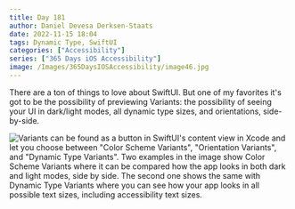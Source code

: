 ```yaml
---
title: Day 181
author: Daniel Devesa Derksen-Staats
date: 2022-11-15 18:04
tags: Dynamic Type, SwiftUI
categories: ["Accessibility"]
series: ["365 Days iOS Accessibility"]
image: /Images/365DaysIOSAccessibility/image46.jpg
---
```


There are a ton of things to love about SwiftUI. But one of my favorites it's got to be the possibility of previewing Variants: the possibility of seeing your UI in dark/light modes, all dynamic type sizes, and orientations, side-by-side.

![Variants can be found as a button in SwiftUI's content view in Xcode and let you choose between "Color Scheme Variants", "Orientation Variants", and "Dynamic Type Variants". Two examples in the image show Color Scheme Variants where it can be compared how the app looks in both dark and light modes, side by side. The second one shows the same with Dynamic Type Variants where you can see how your app looks in all possible text sizes, including accessibility text sizes.](/Images/365DaysIOSAccessibility/image46.jpg)